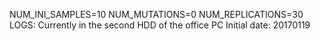 NUM_INI_SAMPLES=10
NUM_MUTATIONS=0
NUM_REPLICATIONS=30
LOGS: 
Currently in the second HDD of the office PC 
Initial date: 20170119
